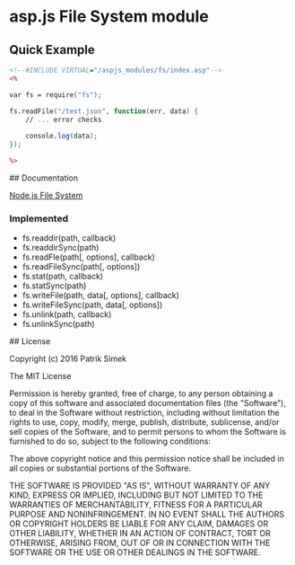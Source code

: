 # asp.js File System module

## Quick Example

```asp
<!--#INCLUDE VIRTUAL="/aspjs_modules/fs/index.asp"-->
<%

var fs = require("fs");

fs.readFile("/test.json", function(err, data) {
	// ... error checks
	
	console.log(data);
});

%>
```

## Documentation

[Node.js File System](https://nodejs.org/api/fs.html)

### Implemented

- fs.readdir(path, callback)
- fs.readdirSync(path)
- fs.readFle(path[, options], callback)
- fs.readFileSync(path[, options])
- fs.stat(path, callback)
- fs.statSync(path)
- fs.writeFile(path, data[, options], callback)
- fs.writeFileSync(path, data[, options])
- fs.unlink(path, callback)
- fs.unlinkSync(path)

<a name="license" />
## License

Copyright (c) 2016 Patrik Simek

The MIT License

Permission is hereby granted, free of charge, to any person obtaining a copy of this software and associated documentation files (the "Software"), to deal in the Software without restriction, including without limitation the rights to use, copy, modify, merge, publish, distribute, sublicense, and/or sell copies of the Software, and to permit persons to whom the Software is furnished to do so, subject to the following conditions:

The above copyright notice and this permission notice shall be included in all copies or substantial portions of the Software.

THE SOFTWARE IS PROVIDED "AS IS", WITHOUT WARRANTY OF ANY KIND, EXPRESS OR IMPLIED, INCLUDING BUT NOT LIMITED TO THE WARRANTIES OF MERCHANTABILITY, FITNESS FOR A PARTICULAR PURPOSE AND NONINFRINGEMENT. IN NO EVENT SHALL THE AUTHORS OR COPYRIGHT HOLDERS BE LIABLE FOR ANY CLAIM, DAMAGES OR OTHER LIABILITY, WHETHER IN AN ACTION OF CONTRACT, TORT OR OTHERWISE, ARISING FROM, OUT OF OR IN CONNECTION WITH THE SOFTWARE OR THE USE OR OTHER DEALINGS IN THE SOFTWARE.
